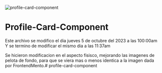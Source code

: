 
![profile-card-component](https://github.com/Saul-Gustavo/profile-card-component/assets/110861830/c53dab1e-bef4-439b-af95-16634e2375a9)

# Profile-Card-Component

Este archivo se modifico el dia jueves 5 de octubre del 2023 a las 100:00am
Y se termino de modificar el mismo dia a las 11:37am

Se hicieron modificacion en el aspecto fisisco, mejorando las imagenes de pelota de fondo, para que se viera mas o menos identica 
a la imagen dada por FrontendMento.# profile-card-component
